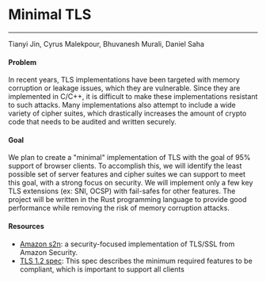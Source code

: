 # Minimal TLS
---
Tianyi Jin, Cyrus Malekpour, Bhuvanesh Murali, Daniel Saha

#### Problem
In recent years, TLS implementations have been targeted with memory corruption or leakage issues, which they are vulnerable. Since they are implemented in C/C++, it is difficult to make these implementations resistant to such attacks. Many implementations also attempt to include a wide variety of cipher suites, which drastically increases the amount of crypto code that needs to be audited and written securely.

#### Goal
We plan to create a "minimal" implementation of TLS with the goal of 95% support of browser clients. To accomplish this, we will identify the least possible set of server features and cipher suites we can support to meet this goal, with a strong focus on security. We will implement only a few key TLS extensions (ex: SNI, OCSP) with fail-safes for other features. The project will be written in the Rust programming language to provide good performance while removing the risk of memory corruption attacks.

#### Resources

- [Amazon s2n](https://github.com/awslabs/s2n): a security-focused implementation of TLS/SSL from Amazon Security.
- [TLS 1.2 spec](https://www.ietf.org/rfc/rfc5246.txt): This spec describes the minimum required features to be compliant, which is important to support all clients
